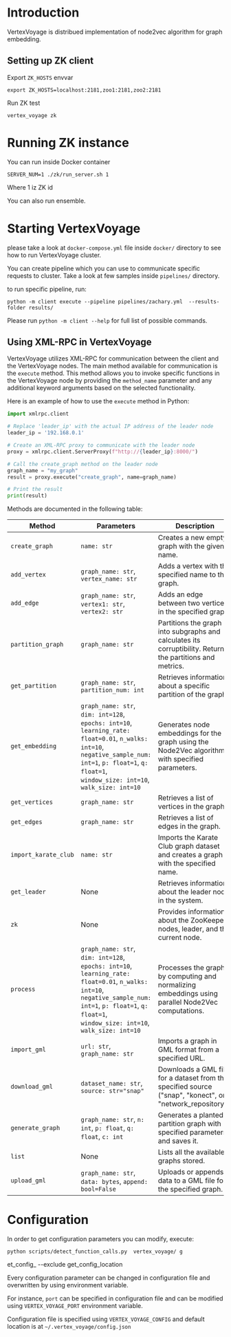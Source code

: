 
# Introduction 

VertexVoyage is distribued implementation of node2vec algorithm for graph embedding. 

## Setting up ZK client 

Export `ZK_HOSTS` envvar 

    export ZK_HOSTS=localhost:2181,zoo1:2181,zoo2:2181

Run ZK test 

    vertex_voyage zk 

# Running ZK instance 

You can run inside Docker container 

    SERVER_NUM=1 ./zk/run_server.sh 1 

Where 1 iz ZK id

You can also run ensemble. 


# Starting VertexVoyage 

please take a look at `docker-compose.yml` file inside `docker/` directory to see how to run VertexVoyage cluster. 

You can create pipeline which you can use to communicate specific requests to cluster. Take a look at few samples inside `pipelines/` directory. 

to run specific pipeline, run:

    python -m client execute --pipeline pipelines/zachary.yml  --results-folder results/

Please run `python -m client --help` for full list of possible commands. 

## Using XML-RPC in VertexVoyage

VertexVoyage utilizes XML-RPC for communication between the client and the VertexVoyage nodes. The main method available for communication is the `execute` method. This method allows you to invoke specific functions in the VertexVoyage node by providing the `method_name` parameter and any additional keyword arguments based on the selected functionality.

Here is an example of how to use the `execute` method in Python:
```py
import xmlrpc.client

# Replace 'leader_ip' with the actual IP address of the leader node
leader_ip = '192.168.0.1'

# Create an XML-RPC proxy to communicate with the leader node
proxy = xmlrpc.client.ServerProxy(f"http://{leader_ip}:8000/")

# Call the create_graph method on the leader node
graph_name = "my_graph"
result = proxy.execute("create_graph", name=graph_name)

# Print the result
print(result)
```

Methods are documented in the following table:


| **Method**            | **Parameters**                                                                                                                                           | **Description**                                                                                              |
|------------------------|-----------------------------------------------------------------------------------------------------------------------------------------------------------|--------------------------------------------------------------------------------------------------------------|
| `create_graph`        | `name: str`                                                                                                                                               | Creates a new empty graph with the given name.                                                              |
| `add_vertex`          | `graph_name: str`, `vertex_name: str`                                                                                                                     | Adds a vertex with the specified name to the graph.                                                         |
| `add_edge`            | `graph_name: str`, `vertex1: str`, `vertex2: str`                                                                                                         | Adds an edge between two vertices in the specified graph.                                                   |
| `partition_graph`     | `graph_name: str`                                                                                                                                         | Partitions the graph into subgraphs and calculates its corruptibility. Returns the partitions and metrics.  |
| `get_partition`       | `graph_name: str`, `partition_num: int`                                                                                                                   | Retrieves information about a specific partition of the graph.                                              |
| `get_embedding`       | `graph_name: str`, `dim: int=128`, `epochs: int=10`, `learning_rate: float=0.01`, `n_walks: int=10`, `negative_sample_num: int=1`, `p: float=1`, `q: float=1`, `window_size: int=10`, `walk_size: int=10` | Generates node embeddings for the graph using the Node2Vec algorithm with specified parameters.            |
| `get_vertices`        | `graph_name: str`                                                                                                                                         | Retrieves a list of vertices in the graph.                                                                  |
| `get_edges`           | `graph_name: str`                                                                                                                                         | Retrieves a list of edges in the graph.                                                                     |
| `import_karate_club`  | `name: str`                                                                                                                                               | Imports the Karate Club graph dataset and creates a graph with the specified name.                          |
| `get_leader`          | None                                                                                                                                                      | Retrieves information about the leader node in the system.                                                  |
| `zk`                  | None                                                                                                                                                      | Provides information about the ZooKeeper nodes, leader, and the current node.                               |
| `process`             | `graph_name: str`, `dim: int=128`, `epochs: int=10`, `learning_rate: float=0.01`, `n_walks: int=10`, `negative_sample_num: int=1`, `p: float=1`, `q: float=1`, `window_size: int=10`, `walk_size: int=10` | Processes the graph by computing and normalizing embeddings using parallel Node2Vec computations.           |
| `import_gml`          | `url: str`, `graph_name: str`                                                                                                                             | Imports a graph in GML format from a specified URL.                                                         |
| `download_gml`        | `dataset_name: str`, `source: str="snap"`                                                                                                                 | Downloads a GML file for a dataset from the specified source ("snap", "konect", or "network_repository").   |
| `generate_graph`      | `graph_name: str`, `n: int`, `p: float`, `q: float`, `c: int`                                                                                             | Generates a planted partition graph with specified parameters and saves it.                                 |
| `list`                | None                                                                                                                                                      | Lists all the available graphs stored.                                                                      |
| `upload_gml`          | `graph_name: str`, `data: bytes`, `append: bool=False`                                                                                                    | Uploads or appends data to a GML file for the specified graph.                                              | 


# Configuration 

In order to get configuration parameters you can modify, execute:

    python scripts/detect_function_calls.py  vertex_voyage/ g
et_config_ --exclude get_config_location

Every configuration parameter can be changed in configuration file and overwritten by using 
environment variable. 

For instance, `port` can be specified in configuration file and can be modified using `VERTEX_VOYAGE_PORT` environment variable. 

Configuration file is specified using `VERTEX_VOYAGE_CONFIG` and default location is at `~/.vertex_voyage/config.json`
